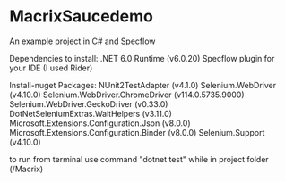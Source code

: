 # MacrixSaucedemo
An example project in C# and Specflow

Dependencies to install:
.NET 6.0 Runtime (v6.0.20)
Specflow plugin for your IDE (I used Rider)

Install-nuget Packages:
	NUnit2TestAdapter (v4.1.0)
	Selenium.WebDriver (v4.10.0)
	Selenium.WebDriver.ChromeDriver (v114.0.5735.9000)
	Selenium.WebDriver.GeckoDriver (v0.33.0)
	DotNetSeleniumExtras.WaitHelpers (v3.11.0)
	Microsoft.Extensions.Configuration.Json (v8.0.0)
	Microsoft.Extensions.Configuration.Binder (v8.0.0)
	Selenium.Support (v4.10.0)

to run from terminal use command "dotnet test" while in project folder (/Macrix)


